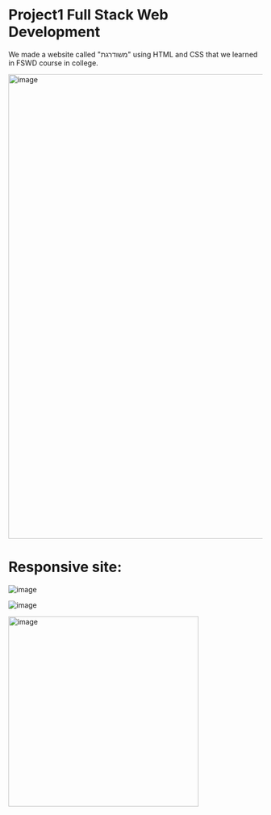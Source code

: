 # Project1 Full Stack Web Development

We made a website called "משודרגת" using HTML and CSS that we learned in FSWD course in college.

<img width="921" alt="image" src="https://user-images.githubusercontent.com/80363611/203741345-0a7cd77b-52f2-4cec-abb2-7607272939fb.png">



# Responsive site:

![image](https://user-images.githubusercontent.com/80363611/203741721-c6c81064-f40a-41ce-9175-cf4ef4e52bf9.png)

![image](https://user-images.githubusercontent.com/80363611/203741749-fc1a082a-11f7-4940-ad57-aab5cc3ce40f.png)

<img width="377" alt="image" src="https://user-images.githubusercontent.com/80363611/203743158-c51b5b1a-2102-4ae9-bd53-ddeb152afff6.png">

